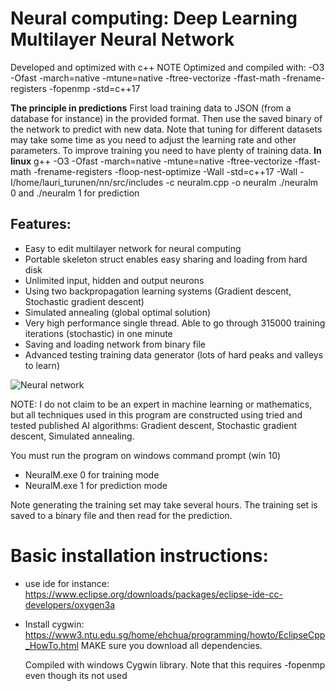 # Neural computing: Deep Learning Multilayer Neural Network
Developed and optimized with c++
NOTE Optimized and compiled with: -O3 -Ofast -march=native -mtune=native -ftree-vectorize -ffast-math -frename-registers -fopenmp -std=c++17

**The principle in predictions** 
First load training data to JSON (from a database for instance) in the provided format. Then use the saved binary of the network to predict with new data. 
Note that tuning for different datasets may take some time as you need to adjust the learning rate and other parameters. To improve training you need to have plenty of training data. 
**In linux**
g++ -O3 -Ofast -march=native -mtune=native -ftree-vectorize -ffast-math -frename-registers -floop-nest-optimize -Wall -std=c++17 -Wall -I/home/lauri_turunen/nn/src/includes -c neuralm.cpp -o neuralm
./neuralm 0 and ./neuralm 1 for prediction

## Features:
- Easy to edit multilayer network for neural computing
- Portable skeleton struct enables easy sharing and loading from hard disk
- Unlimited input, hidden and output neurons
- Using two backpropagation learning systems (Gradient descent, Stochastic gradient descent)
- Simulated annealing (global optimal solution)
- Very high performance single thread. Able to go through 315000 training iterations (stochastic) in one minute
- Saving and loading network from binary file
- Advanced testing training data generator (lots of hard peaks and valleys to learn)

![Neural network](https://www.ttaito.fi/images/trainedabit.png)

NOTE: I do not claim to be an expert in machine learning or mathematics, but all techniques used in this program are constructed using tried and tested published AI algorithms: Gradient descent, Stochastic gradient descent, Simulated annealing. 

You must run the program on windows command prompt (win 10)
- NeuralM.exe 0 for training mode
- NeuralM.exe 1 for prediction mode

Note generating the training set may take several hours. The training set is saved to a binary file and then read for the prediction.

# Basic installation instructions: 
- use ide for instance: https://www.eclipse.org/downloads/packages/eclipse-ide-cc-developers/oxygen3a
- Install cygwin: https://www3.ntu.edu.sg/home/ehchua/programming/howto/EclipseCpp_HowTo.html
  MAKE sure you download all dependencies. 
  
  Compiled with windows Cygwin library. Note that this requires -fopenmp even though its not used
  

